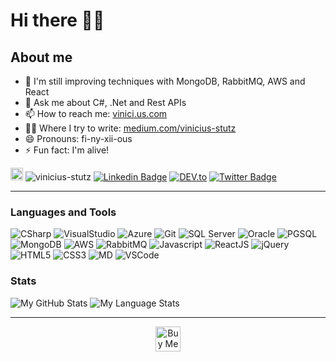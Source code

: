# Hi there 🖖🏻

<!--
**vinicius-stutz/vinicius-stutz** is a ✨ _special_ ✨ repository because its `README.md` (this file) appears on your GitHub profile.
-->

## About me
- 🌱 I'm still improving techniques with MongoDB, RabbitMQ, AWS and React
- 💬 Ask me about C#, .Net and Rest APIs
- 📫 How to reach me: [vinici.us.com](https://www.vinici.us.com/)
- ✍🏻 Where I try to write: [medium.com/vinicius-stutz](https://medium.com/vinicius-stutz)
- 😄 Pronouns: fi-ny-xii-ous
- ⚡ Fun fact: I'm alive!

[<img src="https://img.shields.io/github/followers/vinicius-stutz?label=follow&style=social" height="20" title="Siga-me!" />](https://github.com/vinicius-stutz)
<img src="https://komarev.com/ghpvc/?username=vinicius-stutz&label=Profile%20views&color=0e75b6&style=flat" alt="vinicius-stutz" />
[![Linkedin Badge](https://img.shields.io/badge/-LinkedIn-blue?style=flat-square&logo=Linkedin&logoColor=white&link=https://www.linkedin.com/in/viniciusstutz/)](https://www.linkedin.com/in/viniciusstutz/)
<a href="https://dev.to/stutz" target="_blank"><img src="https://img.shields.io/badge/DEV-2D476A.svg?&style=flat-square&logo=DEV.to&logoColor=white" alt="DEV.to"></a>
[![Twitter Badge](https://img.shields.io/badge/-Twitter-1ca0f1?style=flat-square&labelColor=1ca0f1&logo=twitter&logoColor=white&link=https://x.com/vinicius_stutz)](https://twitter.com/vinicius_stutz)

---

### Languages and Tools

![CSharp](https://img.shields.io/badge/C%23-512BD4?style=for-the-badge&logo=.net&logoColor=white) ![VisualStudio](https://img.shields.io/badge/Visual_Studio-5C2D91?style=for-the-badge&logo=VisualStudio&logoColor=white) ![Azure](https://img.shields.io/badge/Azure_DevOps-0078D7?style=for-the-badge&logo=azuredevops&logoColor=white) ![Git](https://img.shields.io/badge/Git-E84D31?style=for-the-badge&logo=git&logoColor=white)  ![SQL Server](https://img.shields.io/badge/SQL_Server-407AFC?style=for-the-badge&logo=microsoftsqlserver&logoColor=white) ![Oracle](https://img.shields.io/badge/Oracle-red?style=for-the-badge&logo=oracle&logoColor=white) ![PGSQL](https://img.shields.io/badge/PostgreSQL-336791?style=for-the-badge&logo=postgresql&logoColor=white) ![MongoDB](https://img.shields.io/badge/MongoDB-47A248?style=for-the-badge&logo=MongoDB&logoColor=white) ![AWS](https://img.shields.io/badge/AWS-232F3E?style=for-the-badge&logo=amazonaws&logoColor=white) ![RabbitMQ](https://img.shields.io/badge/Rabbit_MQ-FF6600?style=for-the-badge&logo=rabbitmq&logoColor=white) ![Javascript](https://img.shields.io/badge/JavaScript-F7DF1E?style=for-the-badge&logo=javascript&logoColor=black) ![ReactJS](https://img.shields.io/badge/React-61DAFB?style=for-the-badge&logo=react&logoColor=black) ![jQuery](https://img.shields.io/badge/jQuery-0769AD?style=for-the-badge&logo=jquery&logoColor=white) ![HTML5](https://img.shields.io/badge/HTML-E34F26?style=for-the-badge&logo=html5&logoColor=white) ![CSS3](https://img.shields.io/badge/css-1572B6?style=for-the-badge&logo=css3&logoColor=white) ![MD](https://img.shields.io/badge/Markdown-000000?style=for-the-badge&logo=markdown&logoColor=white) ![VSCode](https://img.shields.io/badge/VS_Code-007ACC?style=for-the-badge&logo=VisualStudioCode&logoColor=white)

### Stats
<img title="My GitHub Stats" src="https://github-readme-stats.vercel.app/api?username=vinicius-stutz&hide_border=true&hide=issues&layout=compact&count_private=true&text_color=ffffff&icon_color=0378D7&title_color=0378D7&bg_color=0D1117&show_icons=true&custom_title=GitHub+Stats"
/> <img alt="My Language Stats" src="https://github-readme-stats.vercel.app/api/top-langs/?username=vinicius-stutz&hide_border=true&layout=compact&bg_color=0D1117&title_color=0378D7&text_color=ffffff" />

---
<p align="center"><a href="https://www.buymeacoffee.com/vinici.us" target="_blank"><img src="https://cdn.buymeacoffee.com/buttons/v2/default-yellow.png" alt="Buy Me A Coffee" style="height: 40px !important;width: auto !important;" ></a></p>
